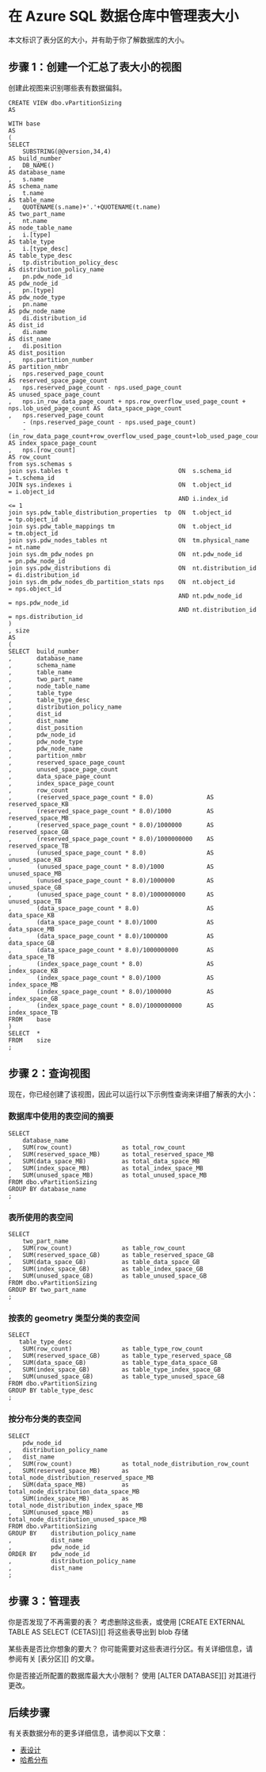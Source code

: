 <properties
   pageTitle="在 Azure SQL 数据仓库中管理表大小 | Azure"
   description="了解表和分区的大小。" 
   services="sql-data-warehouse"
   documentationCenter="NA"
   authors="jrowlandjones"
   manager="barbkess"
   editor=""/>

<tags
   ms.service="sql-data-warehouse"
   ms.date="04/13/2016"
   wacn.date="06/20/2016"/>

# 在 Azure SQL 数据仓库中管理表大小

本文标识了表分区的大小，并有助于你了解数据库的大小。


## 步骤 1：创建一个汇总了表大小的视图

创建此视图来识别哪些表有数据偏斜。

    CREATE VIEW dbo.vPartitionSizing
    AS
    
    WITH base
    AS
    (
    SELECT 
    	SUBSTRING(@@version,34,4)																AS build_number
    ,	DB_NAME()																				AS database_name
    ,	s.name																					AS schema_name
    ,	t.name																					AS table_name
    ,	QUOTENAME(s.name)+'.'+QUOTENAME(t.name)													AS two_part_name
    ,	nt.name																					AS node_table_name
    ,   i.[type]                                                                                AS table_type
    ,   i.[type_desc]                                                                           AS table_type_desc
    ,	tp.distribution_policy_desc	                        									AS distribution_policy_name
    ,	pn.pdw_node_id                                                                          AS pdw_node_id
    ,	pn.[type]																				AS pdw_node_type
    ,	pn.name																					AS pdw_node_name
    ,   di.distribution_id                                                                      AS dist_id
    ,   di.name                                                                                 AS dist_name
    ,   di.position                                                                             AS dist_position
    ,	nps.partition_number																	AS partition_nmbr
    ,	nps.reserved_page_count																	AS reserved_space_page_count
    ,	nps.reserved_page_count - nps.used_page_count											AS unused_space_page_count
    ,	nps.in_row_data_page_count + nps.row_overflow_used_page_count + nps.lob_used_page_count	AS  data_space_page_count
    ,	nps.reserved_page_count 
    	- (nps.reserved_page_count - nps.used_page_count) 
    	- (in_row_data_page_count+row_overflow_used_page_count+lob_used_page_count)				AS index_space_page_count
    ,	nps.[row_count]                                                                         AS row_count
    from sys.schemas s
    join sys.tables t								ON	s.schema_id			= t.schema_id
    JOIN sys.indexes i                              ON  t.object_id         = i.object_id
                                                    AND i.index_id          <= 1
    join sys.pdw_table_distribution_properties	tp	ON	t.object_id			= tp.object_id
    join sys.pdw_table_mappings tm					ON	t.object_id			= tm.object_id
    join sys.pdw_nodes_tables nt					ON	tm.physical_name	= nt.name
    join sys.dm_pdw_nodes pn 						ON  nt.pdw_node_id		= pn.pdw_node_id
    join sys.pdw_distributions di                   ON  nt.distribution_id  = di.distribution_id
    join sys.dm_pdw_nodes_db_partition_stats nps	ON	nt.object_id		= nps.object_id
    												AND nt.pdw_node_id		= nps.pdw_node_id
                                                    AND nt.distribution_id  = nps.distribution_id
    )
    , size
    AS
    (
    SELECT	build_number
    ,		database_name
    ,		schema_name
    ,		table_name
    ,		two_part_name
    ,		node_table_name
    ,       table_type
    ,       table_type_desc
    ,		distribution_policy_name
    ,       dist_id
    ,       dist_name
    ,       dist_position
    ,		pdw_node_id
    ,		pdw_node_type
    ,		pdw_node_name
    ,		partition_nmbr
    ,		reserved_space_page_count
    ,		unused_space_page_count
    ,		data_space_page_count
    ,		index_space_page_count
    ,		row_count
    ,		(reserved_space_page_count * 8.0)				AS reserved_space_KB
    ,		(reserved_space_page_count * 8.0)/1000			AS reserved_space_MB
    ,		(reserved_space_page_count * 8.0)/1000000		AS reserved_space_GB
    ,		(reserved_space_page_count * 8.0)/1000000000	AS reserved_space_TB
    ,		(unused_space_page_count * 8.0)					AS unused_space_KB
    ,		(unused_space_page_count * 8.0)/1000			AS unused_space_MB
    ,		(unused_space_page_count * 8.0)/1000000			AS unused_space_GB
    ,		(unused_space_page_count * 8.0)/1000000000		AS unused_space_TB
    ,		(data_space_page_count * 8.0)					AS data_space_KB
    ,		(data_space_page_count * 8.0)/1000				AS data_space_MB
    ,		(data_space_page_count * 8.0)/1000000			AS data_space_GB
    ,		(data_space_page_count * 8.0)/1000000000		AS data_space_TB
    ,		(index_space_page_count * 8.0)	    			AS index_space_KB
    ,		(index_space_page_count * 8.0)/1000				AS index_space_MB
    ,		(index_space_page_count * 8.0)/1000000			AS index_space_GB
    ,		(index_space_page_count * 8.0)/1000000000		AS index_space_TB
    FROM	base
    )
    SELECT	* 
    FROM	size
    ;

## 步骤 2：查询视图

现在，你已经创建了该视图，因此可以运行以下示例性查询来详细了解表的大小：

### 数据库中使用的表空间的摘要

    SELECT
    	database_name
    ,	SUM(row_count)				as total_row_count
    ,	SUM(reserved_space_MB)		as total_reserved_space_MB
    ,	SUM(data_space_MB)			as total_data_space_MB
    ,	SUM(index_space_MB)			as total_index_space_MB
    ,	SUM(unused_space_MB)		as total_unused_space_MB
    FROM dbo.vPartitionSizing
    GROUP BY database_name
    ;

### 表所使用的表空间

    SELECT 
    	two_part_name
    ,	SUM(row_count)				as table_row_count
    ,	SUM(reserved_space_GB)		as table_reserved_space_GB
    ,	SUM(data_space_GB)			as table_data_space_GB
    ,	SUM(index_space_GB)			as table_index_space_GB
    ,	SUM(unused_space_GB)		as table_unused_space_GB
    FROM dbo.vPartitionSizing
    GROUP BY two_part_name
    ;

### 按表的 geometry 类型分类的表空间

    SELECT 
       table_type_desc
    ,	SUM(row_count)				as table_type_row_count
    ,	SUM(reserved_space_GB)		as table_type_reserved_space_GB
    ,	SUM(data_space_GB)			as table_type_data_space_GB
    ,	SUM(index_space_GB)			as table_type_index_space_GB
    ,	SUM(unused_space_GB)		as table_type_unused_space_GB
    FROM dbo.vPartitionSizing
    GROUP BY table_type_desc
    ;

### 按分布分类的表空间

    SELECT 
    	pdw_node_id
    ,	distribution_policy_name
    ,	dist_name
    ,	SUM(row_count)				as total_node_distribution_row_count
    ,	SUM(reserved_space_MB)		as total_node_distribution_reserved_space_MB
    ,	SUM(data_space_MB)			as total_node_distribution_data_space_MB
    ,	SUM(index_space_MB)			as total_node_distribution_index_space_MB
    ,	SUM(unused_space_MB)		as total_node_distribution_unused_space_MB
    FROM dbo.vPartitionSizing
    GROUP BY 	distribution_policy_name
    ,			dist_name
    ,			pdw_node_id
    ORDER BY    pdw_node_id
    ,           distribution_policy_name
    ,		    dist_name
    ;

## 步骤 3：管理表

你是否发现了不再需要的表？ 考虑删除这些表，或使用 [CREATE EXTERNAL TABLE AS SELECT (CETAS)][] 将这些表导出到 blob 存储

某些表是否比你想象的要大？ 你可能需要对这些表进行分区。有关详细信息，请参阅有关 [表分区][] 的文章。

你是否接近所配置的数据库最大大小限制？ 使用 [ALTER DATABASE][] 对其进行更改。

## 后续步骤
有关表数据分布的更多详细信息，请参阅以下文章：

* [表设计][]
* [哈希分布][]

<!--Image references-->

<!--Article references-->
[表设计]: /documentation/articles/sql-data-warehouse-develop-table-design
[哈希分布]: /documentation/articles/sql-data-warehouse-develop-hash-distribution-key

<!--MSDN references-->

<!--Other Web references-->
<!---HONumber=Mooncake_0613_2016-->